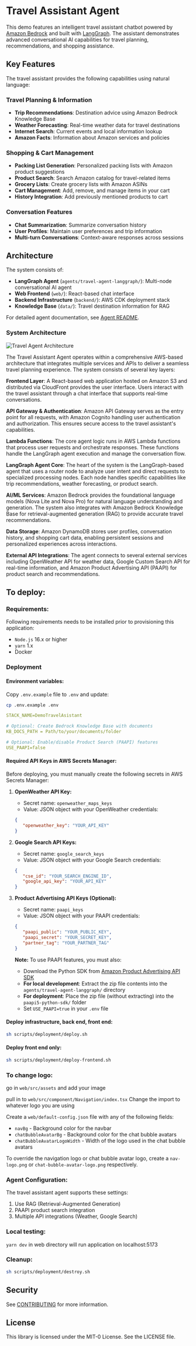 # Travel Assistant Agent

This demo features an intelligent travel assistant chatbot powered by [Amazon Bedrock](https://aws.amazon.com/bedrock/) and built with [LangGraph](https://langchain-ai.github.io/langgraph/). The assistant demonstrates advanced conversational AI capabilities for travel planning, recommendations, and shopping assistance.

## Key Features

The travel assistant provides the following capabilities using natural language:

### Travel Planning & Information
- **Trip Recommendations**: Destination advice using Amazon Bedrock Knowledge Base
- **Weather Forecasting**: Real-time weather data for travel destinations
- **Internet Search**: Current events and local information lookup
- **Amazon Facts**: Information about Amazon services and policies

### Shopping & Cart Management
- **Packing List Generation**: Personalized packing lists with Amazon product suggestions
- **Product Search**: Search Amazon catalog for travel-related items
- **Grocery Lists**: Create grocery lists with Amazon ASINs
- **Cart Management**: Add, remove, and manage items in your cart
- **History Integration**: Add previously mentioned products to cart

### Conversation Features
- **Chat Summarization**: Summarize conversation history
- **User Profiles**: Maintain user preferences and trip information
- **Multi-turn Conversations**: Context-aware responses across sessions

## Architecture

The system consists of:
- **LangGraph Agent** (`agents/travel-agent-langgraph/`): Multi-node conversational AI agent
- **Web Frontend** (`web/`): React-based chat interface
- **Backend Infrastructure** (`backend/`): AWS CDK deployment stack
- **Knowledge Base** (`data/`): Travel destination information for RAG

For detailed agent documentation, see [Agent README](agents/travel-agent-langgraph/README.md).

### System Architecture

![Travel Agent Architecture](assets/travel-agent-sample-architecture.png)

The Travel Assistant Agent operates within a comprehensive AWS-based architecture that integrates multiple services and APIs to deliver a seamless travel planning experience. The system consists of several key layers:

**Frontend Layer**: A React-based web application hosted on Amazon S3 and distributed via CloudFront provides the user interface. Users interact with the travel assistant through a chat interface that supports real-time conversations.

**API Gateway & Authentication**: Amazon API Gateway serves as the entry point for all requests, with Amazon Cognito handling user authentication and authorization. This ensures secure access to the travel assistant's capabilities.

**Lambda Functions**: The core agent logic runs in AWS Lambda functions that process user requests and orchestrate responses. These functions handle the LangGraph agent execution and manage the conversation flow.

**LangGraph Agent Core**: The heart of the system is the LangGraph-based agent that uses a router node to analyze user intent and direct requests to specialized processing nodes. Each node handles specific capabilities like trip recommendations, weather forecasting, or product search.

**AI/ML Services**: Amazon Bedrock provides the foundational language models (Nova Lite and Nova Pro) for natural language understanding and generation. The system also integrates with Amazon Bedrock Knowledge Base for retrieval-augmented generation (RAG) to provide accurate travel recommendations.

**Data Storage**: Amazon DynamoDB stores user profiles, conversation history, and shopping cart data, enabling persistent sessions and personalized experiences across interactions.

**External API Integrations**: The agent connects to several external services including OpenWeather API for weather data, Google Custom Search API for real-time information, and Amazon Product Advertising API (PAAPI) for product search and recommendations.


## **To deploy:**

### Requirements:

Following requirements needs to be installed prior to provisioning this application:

- `Node.js` 16.x or higher
- `yarn` 1.x
- Docker

### **Deployment**

#### **Environment variables:**

Copy `.env.example` file to `.env` and update:

```sh
cp .env.example .env
```

```yaml
STACK_NAME=DemoTravelAsistant

# Optional: Create Bedrock Knowledge Base with documents 
KB_DOCS_PATH = Path/to/your/documents/folder

# Optional: Enable/disable Product Search (PAAPI) features
USE_PAAPI=false
```

#### **Required API Keys in AWS Secrets Manager:**

Before deploying, you must manually create the following secrets in AWS Secrets Manager:

1. **OpenWeather API Key:**
   - Secret name: `openweather_maps_keys`
   - Value: JSON object with your OpenWeather credentials:
   ```json
   {
      "openweather_key": "YOUR_API_KEY"
   }
   ```
2. **Google Search API Keys:**
   - Secret name: `google_search_keys`
   - Value: JSON object with your Google Search credentials:
   ```json
   {
      "cse_id": "YOUR_SEARCH_ENGINE_ID", 
      "google_api_key": "YOUR_API_KEY"
   }
   ```
3. **Product Advertising API Keys (Optional):**
   - Secret name: `paapi_keys`
   - Value: JSON object with your PAAPI credentials:
   ```json
   {
      "paapi_public": "YOUR_PUBLIC_KEY", 
      "paapi_secret": "YOUR_SECRET_KEY",
      "partner_tag": "YOUR_PARTNER_TAG"
   }
   ```
   
   **Note:** To use PAAPI features, you must also:
   - Download the Python SDK from [Amazon Product Advertising API SDK](https://webservices.amazon.com/paapi5/documentation/quick-start/using-sdk.html)
   - **For local development**: Extract the zip file contents into the `agents/travel-agent-langgraph/` directory
   - **For deployment**: Place the zip file (without extracting) into the `paapi5-python-sdk/` folder
   - Set `USE_PAAPI=true` in your `.env` file

#### Deploy infrastructure, back end, front end:

```sh
sh scripts/deployment/deploy.sh
```

#### **Deploy front end only:**

```sh
sh scripts/deployment/deploy-frontend.sh
```

### **To change logo:**

go in `web/src/assets` and add your image

pull in to `web/src/component/Navigation/index.tsx`
Change the import to whatever logo you are using

Create a `web/default-config.json` file with any of the following fields:
- `navBg` - Background color for the navbar
- `chatBubbleAvatarBg` - Background color for the chat bubble avatars
- `chatBubbleAvatarLogoWidth` - Width of the logo used in the chat bubble avatars

To override the navigation logo or chat bubble avatar logo, create a `nav-logo.png` or `chat-bubble-avatar-logo.png` respectively.

### **Agent Configuration:**
The travel assistant agent supports these settings:
1) Use RAG (Retrieval-Augmented Generation)
2) PAAPI product search integration
3) Multiple API integrations (Weather, Google Search)

### **Local testing:**
`yarn dev` in web directory will run application on localhost:5173

### **Cleanup:**
```sh
sh scripts/deployment/destroy.sh
```



## Security

See [CONTRIBUTING](CONTRIBUTING.md#security-issue-notifications) for more information.

## License

This library is licensed under the MIT-0 License. See the LICENSE file.
